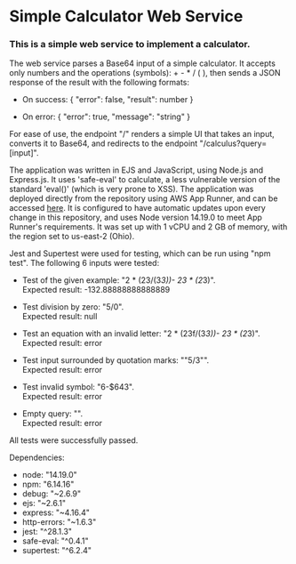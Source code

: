 # Simple Calculator Web Service
### This is a simple web service to implement a calculator.  

The web service parses a Base64 input of a simple calculator. It accepts only numbers and the operations (symbols): + - * / ( ),
then sends a JSON response of the result with the following formats:  

- On success: { "error": false, "result": number }  

- On error: { "error": true, "message": "string" }  

For ease of use, the endpoint "/" renders a simple UI that takes an input, converts it to Base64, and redirects to the endpoint "/calculus?query=[input]".  

The application was written in EJS and JavaScript, using Node.js and Express.js. It uses 'safe-eval' to calculate, a less vulnerable version of the standard 'eval()' (which is very prone to XSS).
The application was deployed directly from the repository using AWS App Runner, and can be accessed [here](https://byva2nabtm.us-east-2.awsapprunner.com). It is configured to have automatic updates upon every change in this repository, and uses Node version 14.19.0 to meet App Runner's requirements. It was set up with 1 vCPU and 2 GB of memory, with the region set to us-east-2 (Ohio).

Jest and Supertest were used for testing, which can be run using "npm test". The following 6 inputs were tested:  
- Test of the given example: "2 * (23/(3*3))- 23 * (2*3)".  
Expected result: -132.88888888888889

- Test division by zero: "5/0".  
Expected result: null

- Test an equation with an invalid letter: "2 * (23f/(3*3))- 23 * (2*3)".  
Expected result: error

- Test input surrounded by quotation marks: ""5/3"".  
Expected result: error

- Test invalid symbol: "6-$643".  
Expected result: error

- Empty query: "".  
Expected result: error

All tests were successfully passed.

Dependencies:
- node: "14.19.0"
- npm: "6.14.16"
- debug: "~2.6.9"
- ejs: "~2.6.1"
- express: "~4.16.4"
- http-errors: "~1.6.3"
- jest: "^28.1.3"
- safe-eval: "^0.4.1"
- supertest: "^6.2.4"
